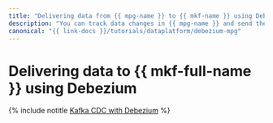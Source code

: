 ```yaml
---
title: "Delivering data from {{ mpg-name }} to {{ mkf-name }} using Debezium"
description: "You can track data changes in {{ mpg-name }} and send them to {{ mkf-name }} using Change Data Capture on Debezium."
canonical: "{{ link-docs }}/tutorials/dataplatform/debezium-mpg"
---
```


# Delivering data to {{ mkf-full-name }} using Debezium

{% include notitle [Kafka CDC with Debezium](../../_tutorials/dataplatform/debezium-mpg.md) %}
